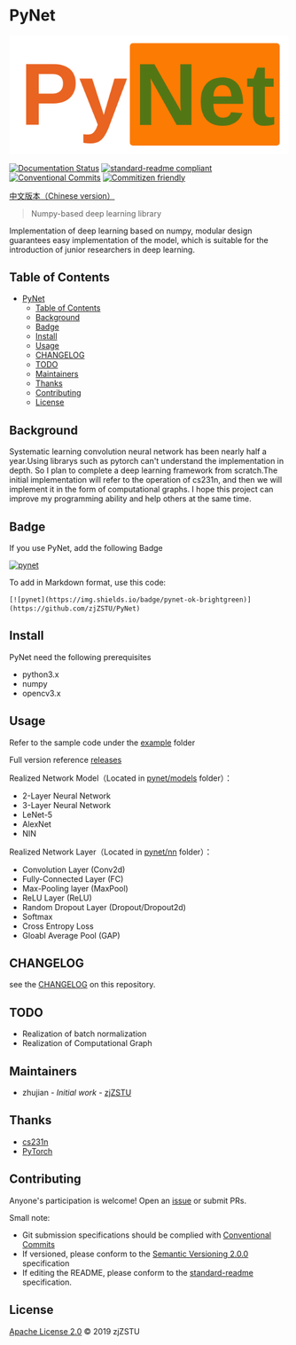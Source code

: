 # PyNet

![](./imgs/logo.png)

[![Documentation Status](https://readthedocs.org/projects/zj-pynet/badge/?version=latest)](https://zj-pynet.readthedocs.io/zh_CN/latest/?badge=latest) [![standard-readme compliant](https://img.shields.io/badge/standard--readme-OK-green.svg?style=flat-square)](https://github.com/RichardLitt/standard-readme) [![Conventional Commits](https://img.shields.io/badge/Conventional%20Commits-1.0.0-yellow.svg)](https://conventionalcommits.org) [![Commitizen friendly](https://img.shields.io/badge/commitizen-friendly-brightgreen.svg)](http://commitizen.github.io/cz-cli/)

[中文版本（Chinese version）](./README.md)

> Numpy-based deep learning library

Implementation of deep learning based on numpy, modular design guarantees easy implementation of the model, which is suitable for the introduction of junior researchers in deep learning.

## Table of Contents

- [PyNet](#pynet)
  - [Table of Contents](#table-of-contents)
  - [Background](#background)
  - [Badge](#badge)
  - [Install](#install)
  - [Usage](#usage)
  - [CHANGELOG](#changelog)
  - [TODO](#todo)
  - [Maintainers](#maintainers)
  - [Thanks](#thanks)
  - [Contributing](#contributing)
  - [License](#license)

## Background

Systematic learning convolution neural network has been nearly half a year.Using librarys such as pytorch can't understand the implementation in depth. So I plan to complete a deep learning framework from scratch.The initial implementation will refer to the operation of cs231n, and then we will implement it in the form of computational graphs. I hope this project can improve my programming ability and help others at the same time. 

## Badge

If you use PyNet, add the following Badge 

[![pynet](https://img.shields.io/badge/pynet-ok-brightgreen)](https://github.com/zjZSTU/PyNet)

To add in Markdown format, use this code:

```
[![pynet](https://img.shields.io/badge/pynet-ok-brightgreen)](https://github.com/zjZSTU/PyNet)
```

## Install

PyNet need the following prerequisites

* python3.x
* numpy
* opencv3.x

## Usage

Refer to the sample code under the [example](https://github.com/zjZSTU/PyNet/tree/master/examples) folder

Full version reference [releases](https://github.com/zjZSTU/PyNet/releases)

Realized Network Model（Located in [pynet/models](https://github.com/zjZSTU/PyNet/tree/master/pynet/models) folder）：

* 2-Layer Neural Network
* 3-Layer Neural Network
* LeNet-5
* AlexNet
* NIN

Realized Network Layer（Located in [pynet/nn](https://github.com/zjZSTU/PyNet/tree/master/pynet/nn) folder）：

* Convolution Layer (Conv2d)
* Fully-Connected Layer (FC)
* Max-Pooling layer (MaxPool)
* ReLU Layer (ReLU)
* Random Dropout Layer (Dropout/Dropout2d)
* Softmax
* Cross Entropy Loss
* Gloabl Average Pool (GAP)

## CHANGELOG

see the [CHANGELOG](./CHANGELOG.md) on this repository.

## TODO

* Realization of batch normalization
* Realization of Computational Graph

## Maintainers

* zhujian - *Initial work* - [zjZSTU](https://github.com/zjZSTU)

## Thanks

* [cs231n](http://cs231n.github.io/)
* [PyTorch](https://pytorch.org/)

## Contributing

Anyone's participation is welcome! Open an [issue](https://github.com/zjZSTU/PyNet/issues) or submit PRs.

Small note:

* Git submission specifications should be complied with [Conventional Commits](https://www.conventionalcommits.org/en/v1.0.0-beta.4/)
* If versioned, please conform to the [Semantic Versioning 2.0.0](https://semver.org) specification
* If editing the README, please conform to the [standard-readme](https://github.com/RichardLitt/standard-readme) specification.

## License

[Apache License 2.0](LICENSE) © 2019 zjZSTU
